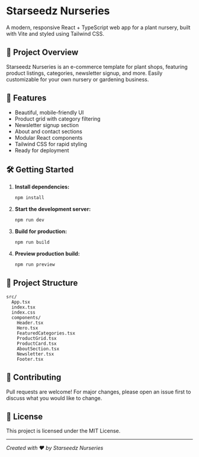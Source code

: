# Starseedz Nurseries

A modern, responsive React + TypeScript web app for a plant nursery, built with Vite and styled using Tailwind CSS.

## 🌱 Project Overview
Starseedz Nurseries is an e-commerce template for plant shops, featuring product listings, categories, newsletter signup, and more. Easily customizable for your own nursery or gardening business.

## 🚀 Features
- Beautiful, mobile-friendly UI
- Product grid with category filtering
- Newsletter signup section
- About and contact sections
- Modular React components
- Tailwind CSS for rapid styling
- Ready for deployment

## 🛠️ Getting Started

1. **Install dependencies:**
   ```sh
   npm install
   ```
2. **Start the development server:**
   ```sh
   npm run dev
   ```
3. **Build for production:**
   ```sh
   npm run build
   ```
4. **Preview production build:**
   ```sh
   npm run preview
   ```

## 📁 Project Structure
```
src/
  App.tsx
  index.tsx
  index.css
  components/
    Header.tsx
    Hero.tsx
    FeaturedCategories.tsx
    ProductGrid.tsx
    ProductCard.tsx
    AboutSection.tsx
    Newsletter.tsx
    Footer.tsx
```

## 🤝 Contributing
Pull requests are welcome! For major changes, please open an issue first to discuss what you would like to change.

## 📄 License
This project is licensed under the MIT License.

---

*Created with ❤️ by Starseedz Nurseries*